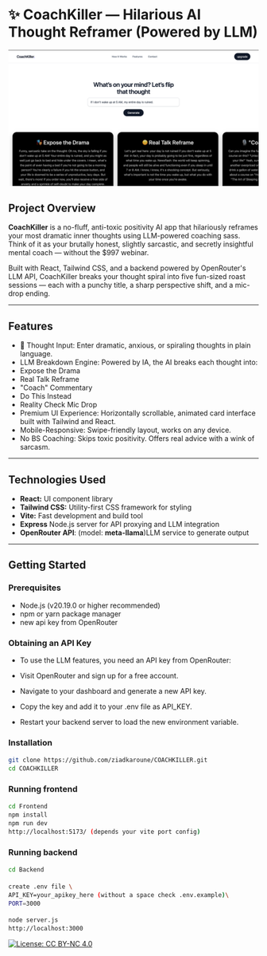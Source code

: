 # ✨ CoachKiller — Hilarious AI Thought Reframer (Powered by LLM)
![CoachKiller](./images/coachkiller.png)
## Project Overview

**CoachKiller** is a no-fluff, anti-toxic positivity AI app that hilariously reframes your most dramatic inner thoughts using LLM-powered coaching sass. Think of it as your brutally honest, slightly sarcastic, and secretly insightful mental coach — without the $997 webinar.

Built with React, Tailwind CSS, and a backend powered by OpenRouter's LLM API, CoachKiller breaks your thought spiral into five fun-sized roast sessions — each with a punchy title, a sharp perspective shift, and a mic-drop ending.

---

## Features
- 💭 Thought Input: Enter dramatic, anxious, or spiraling thoughts in plain language.
-  LLM Breakdown Engine: Powered by IA, the AI breaks each thought into:
-  Expose the Drama
-  Real Talk Reframe
- "Coach" Commentary
-  Do This Instead
-  Reality Check Mic Drop
- Premium UI Experience: Horizontally scrollable, animated card interface built with Tailwind and React.
- Mobile-Responsive: Swipe-friendly layout, works on any device.
-  No BS Coaching: Skips toxic positivity. Offers real advice with a wink of sarcasm.
---

## Technologies Used

- **React:** UI component library
- **Tailwind CSS:** Utility-first CSS framework for styling
- **Vite:** Fast development and build tool
- **Express** Node.js server for API proxying and LLM integration
- **OpenRouter API**: (model: **meta-llama**)LLM service to generate output
---

## Getting Started

### Prerequisites

- Node.js (v20.19.0 or higher recommended)
- npm or yarn package manager
- new api key from OpenRouter 

### Obtaining an API Key
- To use the LLM features, you need an API key from OpenRouter:

- Visit OpenRouter and sign up for a free account.

- Navigate to your dashboard and generate a new API key.

- Copy the key and add it to your .env file as API_KEY.

- Restart your backend server to load the new environment variable.

### Installation

```bash
git clone https://github.com/ziadkaroune/COACHKILLER.git
cd COACHKILLER
```

### Running frontend
```bash
cd Frontend
npm install
npm run dev
http://localhost:5173/ (depends your vite port config)
```
### Running backend
```bash
cd Backend

create .env file \
API_KEY=your_apikey_here (without a space check .env.example)\
PORT=3000

node server.js
http://localhost:3000 
```

[![License: CC BY-NC 4.0](https://img.shields.io/badge/License-CC%20BY--NC%204.0-lightgrey.svg)](https://creativecommons.org/licenses/by-nc/4.0/)
